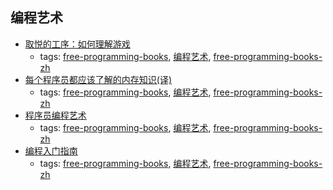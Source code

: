 编程艺术
---
* [取悦的工序：如何理解游戏](http://read.douban.com/ebook/4972883/)
    * tags: [free-programming-books](../tags/free-programming-books.md), [编程艺术](../tags/编程艺术.md), [free-programming-books-zh](../tags/free-programming-books-zh.md)
* [每个程序员都应该了解的内存知识(译)](http://www.oschina.net/translate/what-every-programmer-should-know-about-memory-part1?print)
    * tags: [free-programming-books](../tags/free-programming-books.md), [编程艺术](../tags/编程艺术.md), [free-programming-books-zh](../tags/free-programming-books-zh.md)
* [程序员编程艺术](https://github.com/julycoding/The-Art-Of-Programming-by-July)
    * tags: [free-programming-books](../tags/free-programming-books.md), [编程艺术](../tags/编程艺术.md), [free-programming-books-zh](../tags/free-programming-books-zh.md)
* [编程入门指南](http://www.kancloud.cn/kancloud/intro-to-prog/52592)
    * tags: [free-programming-books](../tags/free-programming-books.md), [编程艺术](../tags/编程艺术.md), [free-programming-books-zh](../tags/free-programming-books-zh.md)
